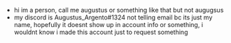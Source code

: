 - hi im a person, call me augustus or something like that but not augugsus
- my discord is Augustus_Argento#1324 not telling email bc its just my name, hopefully it doesnt show up in account info or something, i wouldnt know i made this account just to request something
